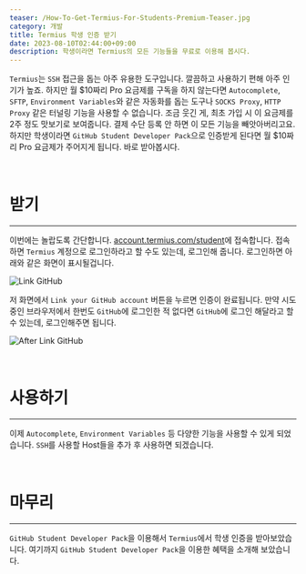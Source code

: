 ```yaml
---
teaser: /How-To-Get-Termius-For-Students-Premium-Teaser.jpg
category: 개발
title: Termius 학생 인증 받기
date: 2023-08-10T02:44:00+09:00
description: 학생이라면 Termius의 모든 기능들을 무료로 이용해 봅시다.
---
```


`Termius`는 `SSH` 접근을 돕는 아주 유용한 도구입니다. 깔끔하고 사용하기 편해 아주 인기가 높죠. 하지만 월 $10짜리 Pro 요금제를 구독을 하지 않는다면 `Autocomplete`, `SFTP`, `Environment Variables`와 같은 자동화를 돕는 도구나 `SOCKS Proxy`, `HTTP Proxy` 같은 터널링 기능을 사용할 수 없습니다. 조금 웃긴 게, 최초 가입 시 이 요금제를 2주 정도 맛보기로 보여줍니다. 결제 수단 등록 안 하면 이 모든 기능을 빼앗아버리고요. 하지만 학생이라면 `GitHub Student Developer Pack`으로 인증받게 된다면 월 $10짜리 Pro 요금제가 주어지게 됩니다. 바로 받아봅시다.

<br />

# 받기

---

이번에는 놀랍도록 간단합니다. [account.termius.com/student](https://account.termius.com/student)에 접속합니다. 접속하면 `Termius` 계정으로 로그인하라고 할 수도 있는데, 로그인해 줍니다. 로그인하면 아래와 같은 화면이 표시될겁니다.

![Link GitHub](/How-To-Get-Termius-For-Students-Premium-Link-GitHub.png)

저 화면에서 `Link your GitHub account` 버튼을 누르면 인증이 완료됩니다. 만약 시도중인 브라우저에서 한번도 `GitHub`에 로그인한 적 없다면 `GitHub`에 로그인 해달라고 할 수 있는데, 로그인해주면 됩니다.

![After Link GitHub](/How-To-Get-Termius-For-Students-Premium-After-Link-GitHub.png)

<br />

# 사용하기

---

이제 `Autocomplete`, `Environment Variables` 등 다양한 기능을 사용할 수 있게 되었습니다. `SSH`를 사용할 Host들을 추가 후 사용하면 되겠습니다.

<br />

# 마무리

---

`GitHub Student Developer Pack`을 이용해서 `Termius`에서 학생 인증을 받아보았습니다. 여기까지 `GitHub Student Developer Pack`을 이용한 혜택을 소개해 보았습니다.